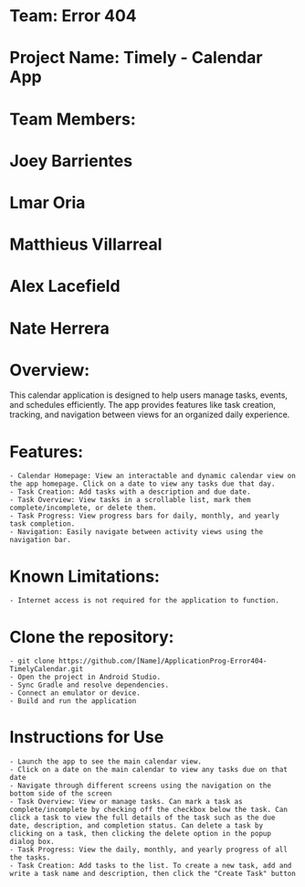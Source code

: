 # Team: Error 404
# Project Name: Timely - Calendar App

# Team Members:
# Joey Barrientes
# Lmar Oria
# Matthieus Villarreal
# Alex Lacefield
# Nate Herrera

# Overview:
This calendar application is designed to help users manage tasks, events, and schedules efficiently. The app provides features like task creation, tracking, and navigation between views for an organized daily experience.

# Features:
    - Calendar Homepage: View an interactable and dynamic calendar view on the app homepage. Click on a date to view any tasks due that day.
    - Task Creation: Add tasks with a description and due date.
    - Task Overview: View tasks in a scrollable list, mark them complete/incomplete, or delete them.
    - Task Progress: View progress bars for daily, monthly, and yearly task completion.
    - Navigation: Easily navigate between activity views using the navigation bar.

# Known Limitations:
    - Internet access is not required for the application to function.

# Clone the repository:
    - git clone https://github.com/[Name]/ApplicationProg-Error404-TimelyCalendar.git
    - Open the project in Android Studio.
    - Sync Gradle and resolve dependencies.
    - Connect an emulator or device.
    - Build and run the application

# Instructions for Use
    - Launch the app to see the main calendar view.
    - Click on a date on the main calendar to view any tasks due on that date
    - Navigate through different screens using the navigation on the bottom side of the screen
    - Task Overview: View or manage tasks. Can mark a task as complete/incomplete by checking off the checkbox below the task. Can click a task to view the full details of the task such as the due date, description, and completion status. Can delete a task by clicking on a task, then clicking the delete option in the popup dialog box.
    - Task Progress: View the daily, monthly, and yearly progress of all the tasks.
    - Task Creation: Add tasks to the list. To create a new task, add and write a task name and description, then click the "Create Task" button